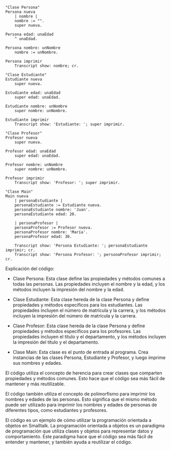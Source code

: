 ```smalltalk
"Clase Persona"
Persona nueva
	| nombre |
	nombre := "".
	super nueva.

Persona edad: unaEdad
	^ unaEdad.

Persona nombre: unNombre
	nombre := unNombre.

Persona imprimir
	Transcript show: nombre; cr.

"Clase Estudiante"
Estudiante nueva
	super nueva.

Estudiante edad: unaEdad
	super edad: unaEdad.

Estudiante nombre: unNombre
	super nombre: unNombre.

Estudiante imprimir
	Transcript show: 'Estudiante: '; super imprimir.

"Clase Profesor"
Profesor nueva
	super nueva.

Profesor edad: unaEdad
	super edad: unaEdad.

Profesor nombre: unNombre
	super nombre: unNombre.

Profesor imprimir
	Transcript show: 'Profesor: '; super imprimir.

"Clase Main"
Main nueva
	| personaEstudiante |
	personaEstudiante := Estudiante nueva.
	personaEstudiante nombre: 'Juan'.
	personaEstudiante edad: 20.

	| personaProfesor |
	personaProfesor := Profesor nueva.
	personaProfesor nombre: 'María'.
	personaProfesor edad: 30.

	Transcript show: 'Persona Estudiante: '; personaEstudiante imprimir; cr.
	Transcript show: 'Persona Profesor: '; personaProfesor imprimir; cr.

```

Explicación del código:

- Clase Persona: Esta clase define las propiedades y métodos comunes a todas las personas. Las propiedades incluyen el nombre y la edad, y los métodos incluyen la impresión del nombre y la edad.

- Clase Estudiante: Esta clase hereda de la clase Persona y define propiedades y métodos específicos para los estudiantes. Las propiedades incluyen el número de matrícula y la carrera, y los métodos incluyen la impresión del número de matrícula y la carrera.

- Clase Profesor: Esta clase hereda de la clase Persona y define propiedades y métodos específicos para los profesores. Las propiedades incluyen el título y el departamento, y los métodos incluyen la impresión del título y el departamento.

- Clase Main: Esta clase es el punto de entrada al programa. Crea instancias de las clases Persona, Estudiante y Profesor, y luego imprime sus nombres y edades.

El código utiliza el concepto de herencia para crear clases que comparten propiedades y métodos comunes. Esto hace que el código sea más fácil de mantener y más reutilizable.

El código también utiliza el concepto de polimorfismo para imprimir los nombres y edades de las personas. Esto significa que el mismo método puede ser utilizado para imprimir los nombres y edades de personas de diferentes tipos, como estudiantes y profesores.

El código es un ejemplo de cómo utilizar la programación orientada a objetos en Smalltalk. La programación orientada a objetos es un paradigma de programación que utiliza clases y objetos para representar datos y comportamiento. Este paradigma hace que el código sea más fácil de entender y mantener, y también ayuda a reutilizar el código.